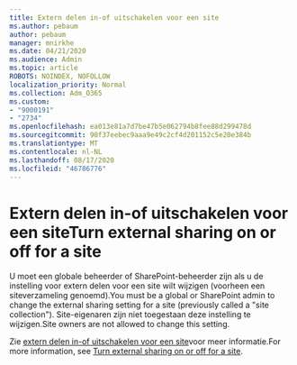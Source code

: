 ```yaml
---
title: Extern delen in-of uitschakelen voor een site
ms.author: pebaum
author: pebaum
manager: mnirkhe
ms.date: 04/21/2020
ms.audience: Admin
ms.topic: article
ROBOTS: NOINDEX, NOFOLLOW
localization_priority: Normal
ms.collection: Adm_O365
ms.custom:
- "9000191"
- "2734"
ms.openlocfilehash: ea013e81a7d7be47b5e062794b8fee88d299478d
ms.sourcegitcommit: 90f37eebec9aaa9e49c2cf4d201152c5e20e384b
ms.translationtype: MT
ms.contentlocale: nl-NL
ms.lasthandoff: 08/17/2020
ms.locfileid: "46786776"
---
```

# <a name="turn-external-sharing-on-or-off-for-a-site"></a><span data-ttu-id="228b5-102">Extern delen in-of uitschakelen voor een site</span><span class="sxs-lookup"><span data-stu-id="228b5-102">Turn external sharing on or off for a site</span></span>

<span data-ttu-id="228b5-103">U moet een globale beheerder of SharePoint-beheerder zijn als u de instelling voor extern delen voor een site wilt wijzigen (voorheen een siteverzameling genoemd).</span><span class="sxs-lookup"><span data-stu-id="228b5-103">You must be a global or SharePoint admin to change the external sharing setting for a site (previously called a "site collection").</span></span> <span data-ttu-id="228b5-104">Site-eigenaren zijn niet toegestaan deze instelling te wijzigen.</span><span class="sxs-lookup"><span data-stu-id="228b5-104">Site owners are not allowed to change this setting.</span></span> 

<span data-ttu-id="228b5-105">Zie [extern delen in-of uitschakelen voor een site](https://docs.microsoft.com/sharepoint/change-external-sharing-site)voor meer informatie.</span><span class="sxs-lookup"><span data-stu-id="228b5-105">For more information, see [Turn external sharing on or off for a site](https://docs.microsoft.com/sharepoint/change-external-sharing-site).</span></span>
